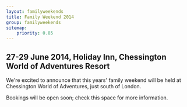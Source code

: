 ```yaml
---
layout: familyweekends
title: Family Weekend 2014
group: familyweekends
sitemap:
    priority: 0.85
---
```


## 27-29 June 2014, Holiday Inn, Chessington World of Adventures Resort

We're excited to announce that this years' family weekend will be held at Chessington World of Adventures, just south of London.

Bookings will be open soon; check this space for more information.